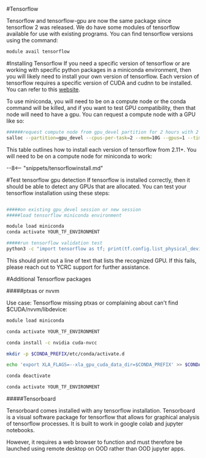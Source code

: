 #Tensorflow

Tensorflow and tensorflow-gpu are now the same package since tensorflow 2 was released. We do have some modules of tensorflow available for use with existing programs. You can find tensorflow versions using the command:


```bash
module avail tensorflow
```


#Installing Tensorflow
If you need a specific version of tensorflow or are working with specific python packages in a miniconda environment, then you will likely need to install your own version of tensorflow. Each version of tensorflow requires a specific version of CUDA and cudnn to be installed. You can refer to this [website](https://www.tensorflow.org/install/source#tested_build_configurations).

To use miniconda, you will need to be on a compute node or the conda command will be killed, and if you want to test GPU compatibility, then that node will need to have a gpu. You can request a compute node with a GPU like so:

```bash
######request compute node from gpu_devel partition for 2 hours with 2 cpus and 10 GB of RAM
salloc --partition=gpu_devel --cpus-per-task=2 --mem=10G --gpus=1 --time=2:00:00

```

This table outlines how to install each version of tensorflow from 2.11+. You will need to be on a compute node for miniconda to work:

--8<-- "snippets/tensorflowinstall.md"

#Test tensorflow gpu detection
If tensorflow is installed correctly, then it should be able to detect any GPUs that are allocated. You can test your tensorflow installation using these steps:


```bash

#####on existing gpu_devel session or new session
#####load tensorflow miniconda environment

module load miniconda
conda activate YOUR_TF_ENVIRONMENT

#####run tensorflow validation test
python3 -c "import tensorflow as tf; print(tf.config.list_physical_devices('GPU'))"
```

This should print out a line of text that lists the recognized GPU. If this fails, please reach out to YCRC support for further assistance.


#Additional Tensorflow packages

#####ptxas or nvvm

Use case: Tensorflow missing ptxas or complaining about can't find $CUDA/nvvm/libdevice:

```bash
module load miniconda

conda activate YOUR_TF_ENVIRONMENT

conda install -c nvidia cuda-nvcc

mkdir -p $CONDA_PREFIX/etc/conda/activate.d

echo 'export XLA_FLAGS=--xla_gpu_cuda_data_dir=$CONDA_PREFIX' >> $CONDA_PREFIX/etc/conda/activate.d/env_vars.sh

conda deactivate

conda activate YOUR_TF_ENVIRONMENT
```



#####Tensorboard

Tensorboard comes installed with any tensorflow installation. Tensorboard is a visual software package for tensorflow that allows for graphical analysis of tensorflow processes. It is built to work in google colab and jupyter notebooks.


However, it requires a web browser to function and must therefore be launched using remote desktop on OOD rather than OOD jupyter apps.


 
